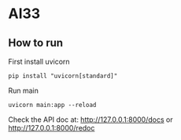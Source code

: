 # AI33


## How to run
First install uvicorn
```
pip install "uvicorn[standard]"
```
Run main
```
uvicorn main:app --reload
```
Check the API doc at:  http://127.0.0.1:8000/docs
or  http://127.0.0.1:8000/redoc
